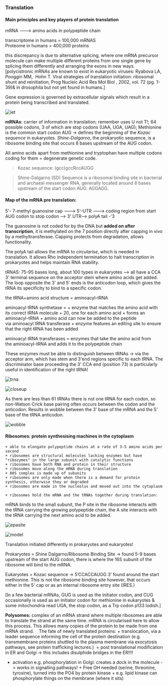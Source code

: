 ### Translation

#### Main principles and key players of protein translation

mRNA ---> amino acids in polypeptide chain  </br>

transcriptome in humans = 100,000 mRNAS </br>
Proteome in humans = 400,000 proteins </br>

this discrepancy is due to alternative splicing, where one mRNA precursor molecule can make multiple different proteins from one single gene by splicing them differently and arranging the exons in new ways. [polycistronic mRNAs are known to exist in eukaryotic viruses: Ryabova LA,  Pooggin MM,  Hohn T. Viral strategies of translation initiation: ribosomal shunt and reinitiation, Prog Nucleic Acid Res Mol Biol , 2002, vol. 72 (pg. 1-39)& in drosophila but not yet found in humans.]

Gene expression is governed by extracellular signals which result in a protein being transcribed and translated. 

![iet](https://image.slidesharecdn.com/7-150517143650-lva1-app6891/95/73-translation-8-638.jpg?cb=1441510763)

**mRNAs**: carrier of information in translation; remember uses U not T!; 64 possible codons, 3 of which are stop codons (UAA, UGA, UAG); Methionine is the common start codon AUG -> defines the beginning of the *Kozac sequence* in eukaryotes. *Shine-Dalgarno*, the prokaryotic sequence, is a ribosome binding site that occurs 8 bases upstream of the AUG codon. 

All amino acids apart from methionine and tryptophan have multiple codons coding for them = degenerate genetic code.

> Kozac sequence: (gcc)gccRccAUGG

> Shine-Dalgarno (SD) Sequence is a ribosomal binding site in bacterial and archaeal messenger RNA, generally located around 8 bases upstream of the start codon AUG: AGGAGG.

#### Map of the mRNA pre translation:
5'- 7-methyl guanosine cap ---> 5'-UTR ---> coding region from start AUG codon to stop codon --> 3' UTR--> polyA tail -'3

The guanosine is not coded for by the DNA but **added on after transcription**, it is methylated on the 7 position directly after capping in vivo by a methyltransferase. Capping protects from degradation, allows functionality. 

The polyA tail allows the mRNA to *circularise*, which is needed in translation. It allows Rho independent termination to halt transcription in prokaryotes and helps maintain RNA stability.

tRNAS: 75-95 bases long, about 100 types in eukaryotes --> all have a CCA 3' terminal sequence on the acceptor stem where amino acids get added. The loop opposite the 3' and 5' ends is the anticodon loop, which gives the tRNA its specificity to bind to a specific codon.  

the tRNA+amino acid structure = aminoacyl-tRNA

aminoacyl tRNA synthetase =
	+ enzyme that matches the amino acid with its correct tRNA molecule
	+ 20, one for each amino acid
	+ forms an aminoacyl-tRNA
	+ amino acid can now be added to the peptide via aminoacyl tRNA transferase
	+ enzyme features an editing site to ensure that the right tRNA has been added

aminoacyl tRNA transferases = enzymes that take the amino acid from the aminoacyl-tRNA and adds it to the polypeptide chain

These enzymes must be able to distinguish between tRNAs -> via the acceptor arm, which has stem and 3'end regions specific to each tRNA. The discriminator base proceeding the 3' CCA end (position 73) is particularly useful in identification of the right tRNA! 

![trna](https://qph.fs.quoracdn.net/main-qimg-bb031494c6d8ee8563df53d08760d6fb-c)

![closeup](https://res.mdpi.com/def502000344e1f7922be9c232011a933c481675f43518352b06bfa9956defef3cbb7dcdad088703d0a54fb50b035438d97e7d086eaaf28eace54ebf166be247b3919a04a684b977d3cddd342a5f23a2902f5e3d867ec5315800f708b69c521ec8f0735dca00d6eb7e96a935fdb690168c9a6081508f61fc3c6b78627e8bc85e1111dd066a161f6ac63b87686b6c8d18c8de8648eb951034)

As there are less than 61 tRNAs there is not one tRNA for each codon, so non-Watson Crick base pairing often occurs between the codon and the anticodon. Results in wobble between the 3' base of the mRNA and the 5' base of the tRNA anticodon.

![wobble](https://www.mun.ca/biology/scarr/MGA2-03-30.jpg)

#### **Ribosomes**: protein synthesising machines in the cytoplasm 
	+ able to elongate polypeptide chains at a rate of 3-5 amino acids per second
	+ ribosomes are structural molecules lacking enzymes but have "ribozymes" in the large subunit with catalytic functions
	+ ribosomes have both RNA and protein in their structure
	+ ribosomes move along the mRNA during translation
	+ 80S complex is made up of subunits
	+ ribosomes are only made when there is a demand for protein synthesis, otherwise they ar degraded
	+ ribosomes are made in the nucleolus and moved out into the cytoplasm  
	+ ribosomes hold the mRNA and the tRNAs together during translation:

mRNA binds to the small subunit, the P site in the ribosome interacts with the tRNA carrying the growing polypeptide chain, the A site interacts with the tRNA carrying the next amino acid to be added. 

![epasite](http://education.med.nyu.edu/mbm/proteinSynthesisBasics/images/ribosome3BindingSites.png)

![model](http://emboj.embopress.org/sites/default/files/highwire/embojnl/36/7/854/embed/graphic-1.gif)

Translation initiated differently in prokaryotes and eukaryotes! 

Prokaryotes = Shine Dalgarno/Ribosome Binding Site -> found 5-9 bases upstream of the start AUG codon, there is where the 16S subunit of the ribosome will bind to the mRNA. 

Eukaryotes = Kozac sequence -> 5’CCACCAUGG 3’ found around the start methionine. This is not the ribosome binding site however, that occurs either in the 5' cap or as an internal ribosome entry site (IRES.) 

[In a few bacterial mRNAs, GUG is used as the initiator codon, and CUG occasionally is used as an initiator codon for methionine in eukaryotes & some mitochondria read UGA, the stop codon, as a Trp codon p133 lodish.]

**Polysomes:** complex of an mRNA strand where multiple ribosomes are able to translate the strand at the same time. mRNA is circularised here to allow this process. This allows many copies of the protein to be made from one mRNA strand. 
 
The fate of newly translated proteins:
	+ translocation, via a leader sequence informing the cell of the protein destination (e.g. transmembrane proteins shuttled to the plasma membrane via exocytosis pathways, see protein trafficking lectures.) 
	+ post translational modification in ER and Golgi -> this includes disulphide bridges in the ER!!!!

+ activation e.g. phosphorylation in Golgi: creates a dock in the molecule -> works in signalling pathways!
	     + Free OH needed (serine, threonine, tyrosine), turned into the PO4 by protein kinase
	     + e.g. lipid kinase can phosphorylate things on the membrane (where it sits)
